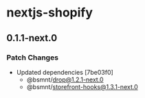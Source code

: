 # nextjs-shopify

## 0.1.1-next.0

### Patch Changes

- Updated dependencies [7be03f0]
  - @bsmnt/drop@1.2.1-next.0
  - @bsmnt/storefront-hooks@1.3.1-next.0
